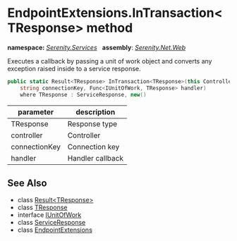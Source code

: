 # EndpointExtensions.InTransaction&lt;TResponse&gt; method
**namespace:** *[Serenity.Services](../../README.md#serenity.services-namespace)*   **assembly**: *[Serenity.Net.Web](../../README.md)*

Executes a callback by passing a unit of work object and converts any exception raised inside to a service response.

```csharp
public static Result<TResponse> InTransaction<TResponse>(this Controller controller, 
    string connectionKey, Func<IUnitOfWork, TResponse> handler)
    where TResponse : ServiceResponse, new()
```

| parameter | description |
| --- | --- |
| TResponse | Response type |
| controller | Controller |
| connectionKey | Connection key |
| handler | Handler callback |

## See Also

* class [Result&lt;TResponse&gt;](../Result-1.md)
* class [TResponse](../Serenity.Net.Web/../EndpointExtensions.TResponse.md)
* interface [IUnitOfWork](../Serenity.Net.Data/../../Serenity.Data/IUnitOfWork.md)
* class [ServiceResponse](../Serenity.Net.Services/../ServiceResponse.md)
* class [EndpointExtensions](../EndpointExtensions.md)